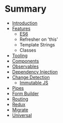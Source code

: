 # Summary

* [Introduction](README.md)
* [Features](handout/01-features.md)
   * [ES6](handout/features/es6.md)
   * Refresher on 'this'
   * Template Strings
   * Classes
* [Tooling](handout/02-tooling.md)
* [Components](handout/03-components.md)
* [Observables](handout/04-observables.md)
* [Dependency Injection](handout/05-di.md)
* [Change Detection](handout/06-change-detection.md)
   * [Immutable JS](handout/05.1-immutablejs.md)
* [Pipes](handout/07-pipes.md)
* [Form Builder](handout/08-form-builder.md)
* [Routing](handout/09-routing.md)
* [Redux](handout/10-redux.md)
* [Migrate](handout/11-migrate.md)
* [Universal](handout/12-universal.md)

